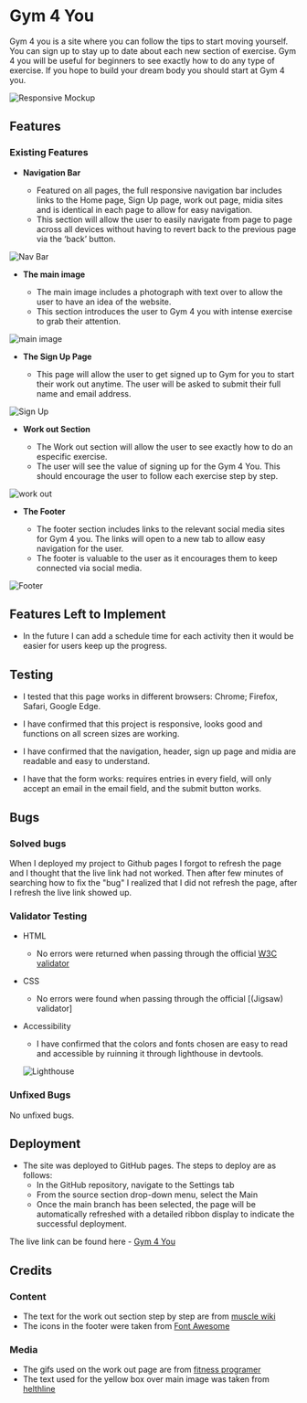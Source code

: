 # Gym 4 You

Gym 4 you is a site where you can follow the tips to start moving yourself. You can sign up to stay up to date about each new section of exercise. Gym 4 you will be useful for beginners to see exactly how to do any type of exercise. If you hope to build your dream body you should start at Gym 4 you.

![Responsive Mockup](https://guiiilhermee.github.io/gym4you/intense-workout.jpg)

## Features

### Existing Features

- **Navigation Bar**

  - Featured on all pages, the full responsive navigation bar includes links to the Home page, Sign Up page, work out page, midia sites and is identical in each page to allow for easy navigation.
  - This section will allow the user to easily navigate from page to page across all devices without having to revert back to the previous page via the ‘back’ button.

![Nav Bar]()

- **The main image**

  - The main image includes a photograph with text over to allow the user to have an idea of the website.
  - This section introduces the user to Gym 4 you with intense exercise to grab their attention.

![main image]()

- **The Sign Up Page**

  - This page will allow the user to get signed up to Gym for you to start their work out anytime. The user will be asked to submit their full name and email address.

![Sign Up]()

- **Work out Section**

  - The Work out section will allow the user to see exactly how to do an especific exercise.
  - The user will see the value of signing up for the Gym 4 You. This should encourage the user to follow each exercise step by step.

![work out]()

- **The Footer**

  - The footer section includes links to the relevant social media sites for Gym 4 you. The links will open to a new tab to allow easy navigation for the user.
  - The footer is valuable to the user as it encourages them to keep connected via social media.

![Footer]()

## Features Left to Implement

- In the future I can add a schedule time for each activity then it would be easier for users keep up the progress.

## Testing

- I tested that this page works in different browsers: Chrome; Firefox, Safari, Google Edge.

- I have confirmed that this project is responsive, looks good and functions on all screen sizes are working.

- I have confirmed that the navigation, header, sign up page and midia are readable and easy to understand.

- I have that the form works: requires entries in every field, will only accept an email in the email field, and the submit button works.

## Bugs

### Solved bugs

When I deployed my project to Github pages I forgot to refresh the page and I thought that the live link had not worked. Then after few minutes of searching how to fix the "bug" I realized that I did not refresh the page, after I refresh the live link showed up.

### Validator Testing

- HTML
  - No errors were returned when passing through the official [W3C validator]()
- CSS
  - No errors were found when passing through the official [(Jigsaw) validator]
- Accessibility

  - I have confirmed that the colors and fonts chosen are easy to read and accessible by ruinning it through lighthouse in devtools.

  ![Lighthouse]()

### Unfixed Bugs

No unfixed bugs.

## Deployment

- The site was deployed to GitHub pages. The steps to deploy are as follows:
  - In the GitHub repository, navigate to the Settings tab
  - From the source section drop-down menu, select the Main
  - Once the main branch has been selected, the page will be automatically refreshed with a detailed ribbon display to indicate the successful deployment.

The live link can be found here - [Gym 4 You](https://guiiilhermee.github.io/gym4you/)

## Credits

### Content

- The text for the work out section step by step are from [muscle wiki](https://musclewiki.com/)
- The icons in the footer were taken from [Font Awesome](https://fontawesome.com/)

### Media

- The gifs used on the work out page are from [fitness programer](https://fitnessprogramer.com/)
- The text used for the yellow box over main image was taken from [helthline](https://www.healthline.com/nutrition/how-to-start-exercising)
